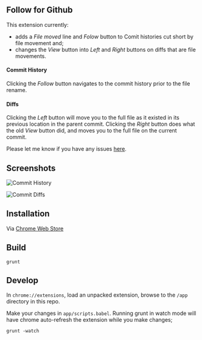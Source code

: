 <h2>Follow for Github</h2>

This extension currently:

* adds a *File moved* line and *Folow* button to Comit histories cut short by file movement and;
* changes the *View* button into *Left* and *Right* buttons on diffs that are file movements.

<h4>Commit History</h4>

Clicking the *Follow* button navigates to the commit history prior to the file rename. 

<h4>Diffs</h4>

Clicking the *Left* button will move you to the full file as it existed in its previous location in the parent commit.  Clicking the *Right* button does what the old *View* button did, and moves you to the full file on the current commit.

Please let me know if you have any issues [here](https://github.com/staff0rd/github-follow-extension/issues/new).

<h2>Screenshots</h2>

![Commit History](https://raw.github.com/staff0rd/github-follow-extension/master/images/screenshot1.png)

![Commit Diffs](https://raw.github.com/staff0rd/github-follow-extension/master/images/screenshot2.png)

<h2>Installation</h2>

Via [Chrome Web Store](https://chrome.google.com/webstore/detail/github-follow/agalokjhnhheienloigiaoohgmjdpned)

<h2>Build</h2>

```
grunt
```

<h2>Develop</h2>

In `chrome://extensions`, load an unpacked extension, browse to the `/app` directory in this repo.

Make your changes in `app/scripts.babel`.  Running grunt in watch mode will have chrome auto-refresh the extension while you make changes;

```
grunt -watch
```
